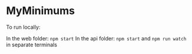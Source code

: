 # MyMinimums

To run locally:

In the web folder: `npm start`
In the api folder: `npm start` and `npm run watch` in separate terminals
